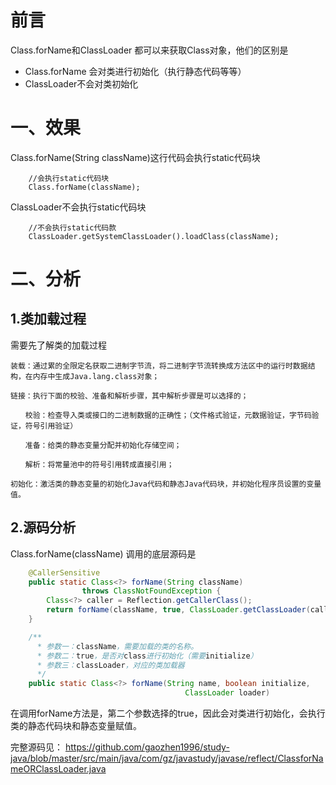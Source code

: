# 前言

 Class.forName和ClassLoader 都可以来获取Class对象，他们的区别是

- Class.forName 会对类进行初始化（执行静态代码等等）
- ClassLoader不会对类初始化

# 一、效果

Class.forName(String className)这行代码会执行static代码块

```
	//会执行static代码块
	Class.forName(className);
```

ClassLoader不会执行static代码块

```
    //不会执行static代码款
    ClassLoader.getSystemClassLoader().loadClass(className);
```

# 二、分析

## 1.类加载过程

需要先了解类的加载过程

```
装载：通过累的全限定名获取二进制字节流，将二进制字节流转换成方法区中的运行时数据结构，在内存中生成Java.lang.class对象； 
 
链接：执行下面的校验、准备和解析步骤，其中解析步骤是可以选择的； 
 
　　校验：检查导入类或接口的二进制数据的正确性；（文件格式验证，元数据验证，字节码验证，符号引用验证） 
 
　　准备：给类的静态变量分配并初始化存储空间； 
 
　　解析：将常量池中的符号引用转成直接引用； 
 
初始化：激活类的静态变量的初始化Java代码和静态Java代码块，并初始化程序员设置的变量值。
```

## 2.源码分析

Class.forName(className) 调用的底层源码是

```java
    @CallerSensitive
    public static Class<?> forName(String className)
                throws ClassNotFoundException {
        Class<?> caller = Reflection.getCallerClass();
        return forName(className, true, ClassLoader.getClassLoader(caller), caller);
    }

    /**
      * 参数一：className，需要加载的类的名称。
      *	参数二：true，是否对class进行初始化（需要initialize）
      * 参数三：classLoader，对应的类加载器
      */  
    public static Class<?> forName(String name, boolean initialize,
                                       ClassLoader loader)
```

在调用forName方法是，第二个参数选择的true，因此会对类进行初始化，会执行类的静态代码块和静态变量赋值。



完整源码见： https://github.com/gaozhen1996/study-java/blob/master/src/main/java/com/gz/javastudy/javase/reflect/ClassforNameORClassLoader.java 

